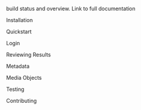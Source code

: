 build status and overview. Link to full documentation

Installation

Quickstart

Login

Reviewing Results

Metadata

Media Objects

Testing

Contributing
